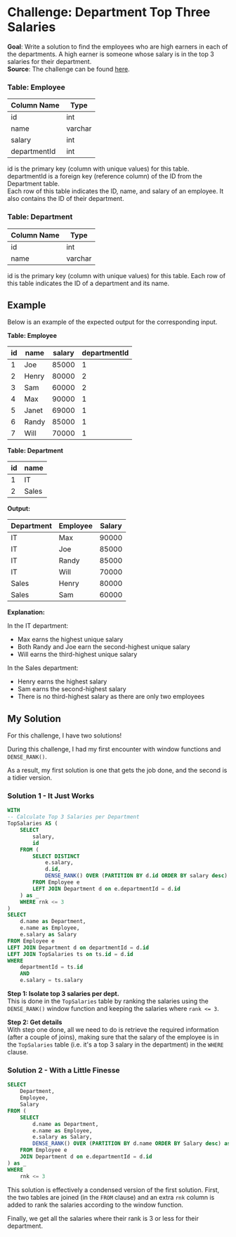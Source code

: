 # Challenge: Department Top Three Salaries
**Goal**: Write a solution to find the employees who are high earners in each of the departments. A high earner is someone whose salary is in the top 3 salaries for their department.\
**Source**: The challenge can be found [here](https://leetcode.com/problems/department-top-three-salaries/description/).

### Table: Employee

| Column Name  | Type    |
|--------------|---------|
| id           | int     |
| name         | varchar |
| salary       | int     |
| departmentId | int     |

id is the primary key (column with unique values) for this table.\
departmentId is a foreign key (reference column) of the ID from the Department table.\
Each row of this table indicates the ID, name, and salary of an employee. It also contains the ID of their department.

### Table: Department

| Column Name | Type    |
|-------------|---------|
| id          | int     |
| name        | varchar |

id is the primary key (column with unique values) for this table.
Each row of this table indicates the ID of a department and its name.


## Example
Below is an example of the expected output for the corresponding input.

**Table: Employee**

| id | name  | salary | departmentId |
|----|-------|--------|--------------|
| 1  | Joe   | 85000  | 1            |
| 2  | Henry | 80000  | 2            |
| 3  | Sam   | 60000  | 2            |
| 4  | Max   | 90000  | 1            |
| 5  | Janet | 69000  | 1            |
| 6  | Randy | 85000  | 1            |
| 7  | Will  | 70000  | 1            |

**Table: Department**

| id | name  |
|----|-------|
| 1  | IT    |
| 2  | Sales |

**Output:**

| Department | Employee | Salary |
|------------|----------|--------|
| IT         | Max      | 90000  |
| IT         | Joe      | 85000  |
| IT         | Randy    | 85000  |
| IT         | Will     | 70000  |
| Sales      | Henry    | 80000  |
| Sales      | Sam      | 60000  |

**Explanation:**

In the IT department:
- Max earns the highest unique salary
- Both Randy and Joe earn the second-highest unique salary
- Will earns the third-highest unique salary

In the Sales department:
- Henry earns the highest salary
- Sam earns the second-highest salary
- There is no third-highest salary as there are only two employees


## My Solution
For this challenge, I have two solutions!

During this challenge, I had my first encounter with window functions and `DENSE_RANK()`.

As a result, my first solution is one that gets the job done, and the second is a tidier version.

### Solution 1 - It Just Works
```sql
WITH
-- Calculate Top 3 Salaries per Department
TopSalaries AS (
    SELECT 
        salary, 
        id 
    FROM (
        SELECT DISTINCT
            e.salary,
            d.id,
            DENSE_RANK() OVER (PARTITION BY d.id ORDER BY salary desc) as rnk
        FROM Employee e
        LEFT JOIN Department d on e.departmentId = d.id
    ) as _
    WHERE rnk <= 3
)
SELECT
    d.name as Department, 
    e.name as Employee,
    e.salary as Salary
FROM Employee e
LEFT JOIN Department d on departmentId = d.id
LEFT JOIN TopSalaries ts on ts.id = d.id 
WHERE 
    departmentId = ts.id
    AND
    e.salary = ts.salary 
```
**Step 1: Isolate top 3 salaries per dept.**\
This is done in the `TopSalaries` table by ranking the salaries using the `DENSE_RANK()` window function and keeping the salaries where `rank <= 3`.

**Step 2: Get details**\
With step one done, all we need to do is retrieve the required information (after a couple of joins), making sure that the salary of the employee is in the `TopSalaries` table (i.e. it's a top 3 salary in the department) in the `WHERE` clause.

### Solution 2 - With a Little Finesse
```sql
SELECT 
    Department, 
    Employee, 
    Salary
FROM (
    SELECT 
        d.name as Department, 
        e.name as Employee, 
        e.salary as Salary,
        DENSE_RANK() OVER (PARTITION BY d.name ORDER BY Salary desc) as rnk
    FROM Employee e
    JOIN Department d on e.departmentId = d.id
) as _
WHERE 
    rnk <= 3
```
This solution is effectively a condensed version of the first solution.
First, the two tables are joined (in the `FROM` clause) and an extra `rnk` column is added to rank the salaries according to the window function.

Finally, we get all the salaries where their rank is 3 or less for their department.